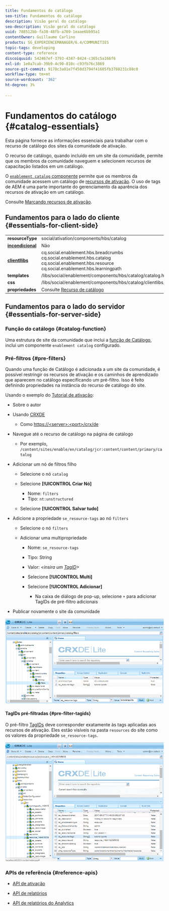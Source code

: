 ```yaml
---
title: Fundamentos do catálogo
seo-title: Fundamentos do catálogo
description: Visão geral do catálogo
seo-description: Visão geral do catálogo
uuid: 788512bb-fa38-48fb-a769-1eaae6bb95a1
contentOwner: Guillaume Carlino
products: SG_EXPERIENCEMANAGER/6.4/COMMUNITIES
topic-tags: developing
content-type: reference
discoiquuid: 542467ef-3793-4347-8424-c365c5a166f6
exl-id: 1e0a7cab-39b9-4c90-810c-c93fb76c3869
source-git-commit: 9178c3a01e7f450d3794f41605fb3788231c88c0
workflow-type: tm+mt
source-wordcount: '362'
ht-degree: 3%

---
```


# Fundamentos do catálogo {#catalog-essentials}

Esta página fornece as informações essenciais para trabalhar com o recurso de catálogo dos sites da comunidade de ativação.

O recurso de catálogo, quando incluído em um site da comunidade, permite que os membros da comunidade naveguem e selecionem recursos de capacitação listados em um catálogo.

O [ `enablement catalog` componente](catalog.md) permite que os membros da comunidade acessem um catálogo de [recursos de ativação](resources.md). O uso de tags de AEM é uma parte importante do gerenciamento da aparência dos recursos de ativação em um catálogo.

Consulte [Marcando recursos de ativação](tag-resources.md).

## Fundamentos para o lado do cliente {#essentials-for-client-side}

<table> 
 <tbody> 
  <tr> 
   <td> <strong>resourceType</strong></td> 
   <td>social/ativation/components/hbs/catalog</td> 
  </tr> 
  <tr> 
   <td> <a href="scf.md#add-or-include-a-communities-component"><strong>incondicional</strong></a></td> 
   <td>Não</td> 
  </tr> 
  <tr> 
   <td> <a href="clientlibs.md"><strong>clientllibs</strong></a></td> 
   <td>cq.social.enablement.hbs.breadcrumbs<br /> cq.social.enablement.hbs.catalog<br /> cq.social.enablement.hbs.resource<br /> cq.social.enablement.hbs.learningpath</td> 
  </tr> 
  <tr> 
   <td> <strong>templates</strong></td> 
   <td> /libs/social/enablement/components/hbs/catalog/catalog.hbs<br /> </td> 
  </tr> 
  <tr> 
   <td> <strong>css</strong></td> 
   <td> /libs/social/enablement/components/hbs/catalog/clientlibs/catalog.css</td> 
  </tr> 
  <tr> 
   <td><strong> propriedades</strong></td> 
   <td>Consulte <a href="catalog.md">Recurso de catálogo</a></td> 
  </tr> 
 </tbody> 
</table>

## Fundamentos para o lado do servidor {#essentials-for-server-side}

### Função do catálogo {#catalog-function}

Uma estrutura de site da comunidade que inclui a [função de Catálogo](functions.md#catalog-function), inclui um componente `enablement catalog` configurado.

### Pré-filtros {#pre-filters}

Quando uma função de Catálogo é adicionada a um site da comunidade, é possível restringir os recursos de ativação e os caminhos de aprendizado que aparecem no catálogo especificando um pré-filtro. Isso é feito definindo propriedades na instância do recurso de catálogo do site.

Usando o exemplo do [Tutorial de ativação](getting-started-enablement.md):

* Sobre o autor
* Usando [CRXDE](../../help/sites-developing/developing-with-crxde-lite.md)

   * Como [https://&lt;server>:&lt;port>/crx/de](http://localhost:4502/crx/de)

* Navegue até o recurso de catálogo na página de catálogo

   * Por exemplo, `/content/sites/enable/en/catalog/jcr:content/content/primary/catalog`

* Adicionar um nó de filtros filho

   * Selecione o nó `catalog`
   * Selecione **[!UICONTROL Criar Nó]**

      * Nome: `filters`
      * Tipo: `nt:unstructured`
   * Selecione **[!UICONTROL Salvar tudo]**


* Adicione a propriedade `se_resource-tags` ao nó `filters`

   * Selecione o nó `filters`
   * Adicionar uma multipropriedade

      * Nome: `se_resource-tags`
      * Tipo: String
      * Valor: *&lt;insira um [TagID](#pre-filter-tagids)>*
      * Selecione **[!UICONTROL Multi]**
      * Selecione **[!UICONTROL Adicionar]**

         * Na caixa de diálogo de pop-up, selecione `+` para adicionar TagIDs de pré-filtro adicionais

* Publicar novamente o site da comunidade

![chlimage_1-189](assets/chlimage_1-189.png)

#### TagIDs pré-filtradas {#pre-filter-tagids}

O pré-filtro [TagIDs](../../help/sites-developing/framework.md#tagid) deve corresponder exatamente às tags aplicadas aos recursos de ativação. Eles estão visíveis na pasta `resources` do site como os valores da propriedade `se_resource-tags`.

![chlimage_1-190](assets/chlimage_1-190.png)

### APIs de referência {#reference-apis}

* [API de ativação](https://helpx.adobe.com/experience-manager/6-4/sites/developing/using/reference-materials/javadoc/com/adobe/cq/social/enablement/reporting/model/api/package-summary.html)

* [API de relatórios](https://helpx.adobe.com/experience-manager/6-4/sites/developing/using/reference-materials/javadoc/com/adobe/cq/social/reporting/dv/api/package-summary.html)

* [API de relatórios do Analytics](https://helpx.adobe.com/experience-manager/6-4/sites/developing/using/reference-materials/javadoc/com/adobe/cq/social/reporting/dv/model/api/package-summary.html)
